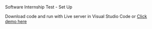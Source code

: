 Software Internship Test - Set Up

Download code and run with Live server in Visual Studio Code
or <a href='https://ngocdong1999.github.io/SoftwareInternshipTest/'>Click demo here</a>
